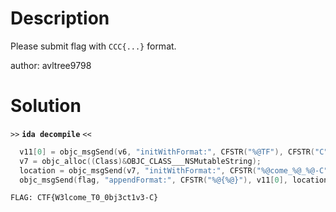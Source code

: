 # Description
Please submit flag with `CCC{...}` format.

author: avltree9798

# Solution
`>>` **`ida decompile`**  `<<` 
```c
  v11[0] = objc_msgSend(v6, "initWithFormat:", CFSTR("%@TF"), CFSTR("C"));
  v7 = objc_alloc((Class)&OBJC_CLASS___NSMutableString);
  location = objc_msgSend(v7, "initWithFormat:", CFSTR("%@come_%@_%@-C"), CFSTR("W3l"), CFSTR("T0"), CFSTR("0bj3ct1v3"));
  objc_msgSend(flag, "appendFormat:", CFSTR("%@{%@}"), v11[0], location);
```
`FLAG: CTF{W3lcome_T0_0bj3ct1v3-C}`